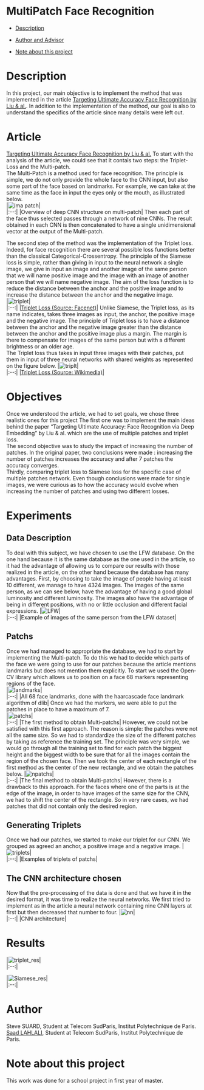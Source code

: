 # MultiPatch Face Recognition

- [Description](#description)

- [Author and Advisor](#author-and-advisor)
- [Note about this project](#note-about-this-project)

# Description
 In this project, our main objective is to implement the method that was implemented in the article [Targeting Ultimate Accuracy Face Recognition by Liu & al.](https://arxiv.org/ftp/arxiv/papers/1506/1506.07310.pdf). In addition to the implementation of the method, our goal is also to understand the specifics of the article since many details were left out.

# Article
[Targeting Ultimate Accuracy Face Recognition by Liu & al.](https://arxiv.org/ftp/arxiv/papers/1506/1506.07310.pdf)
To start with the analysis of the article, we could see that it contais two steps: the Triplet-Loss and the Multi-patch.<br />
The Multi-Patch is a method used for face recognition. The principle is simple, we do not only provide the whole face to the CNN input, but also some part of the face based on landmarks. For example, we can take at the same time as the face in input the eyes only or the mouth, as illustrated below.<br />
|![ima patch](./images/multi_patch.png)|<br />
|:--:|
|Overview of deep CNN structure on multi-patch|
Then each part of the face thus selected passes through a network of nine CNNs. The result obtained in each CNN is then concatenated to have a single unidimensional vector at the output of the Multi-patch.<br />

The second step of the method was the implementation of the Triplet loss. Indeed, for face recognition there are several possible loss functions better than the classical Categorical-Crossentropy. The principle of the Siamese loss is simple, rather than giving in input to the neural network a single image, we give in input an image and another image of the same person that we will name positive image and the image with an image of another person that we will name negative image. The aim of the loss function is to reduce the distance between the anchor and the positive image and to increase the distance between the anchor and the negative image. <br />
|![triplet](./images/triplet_loss.png)|<br />
|:--:|
|[Triplet Loss (Source: Facenet)](https://arxiv.org/pdf/1503.03832.pdf)|
Unlike Siamese, the Triplet loss, as its name indicates, takes three images as input, the anchor, the positive image and the negative image. The principle of Triplet loss is to have a distance between the anchor and the negative image greater than the distance between the anchor and the positive image plus a margin. The margin is there to compensate for images of the same person but with a different brightness or an older age.<br />
The Triplet loss thus takes in input three images with their patches, put them in input of three neural networks with shared weights as represented on the figure below.
|![triplt](./images/triplt.png)|<br />
|:--:|
|[Triplet Loss (Source: Wikimedia)](https://commons.wikimedia.org/wiki/File:Triplet_loss.png)|

# Objectives
Once we understood the article, we had to set goals, we chose three realistic ones for this project
The first one was to implement the main ideas behind the paper “Targeting Ultimate Accuracy: Face Recognition via Deep Embedding” by Liu & al. which are the use of multiple patches and triplet loss.<br />
The second objective was to study the impact of increasing the number of patches. In the original paper, two conclusions were made : increasing the number of patches increases the accuracy and after 7 patches the accuracy converges. <br />
Thirdly, comparing triplet loss to Siamese loss for the specific case of multiple patches network. Even though conclusions were made for single images, we were curious as to how the accuracy would evolve when increasing the number of patches and using two different losses.

# Experiments 

## Data Description
To deal with this subject, we have chosen to use the LFW database. On the one hand because it is the same database as the one used in the article, so it had the advantage of allowing us to compare our results with those realized in the article, on the other hand because the database has many advantages. First, by choosing to take the image of people having at least 10 different, we manage to have 4324 images. The images of the same person, as we can see below, have the advantage of having a good global luminosity and different luminosity. The images also have the advantage of being in different positions, with no or little occlusion and different facial expressions.
|![LFW](./images/LFW.png)|<br />
|:--:|
|Example of images of the same person from the LFW dataset|

## Patchs
Once we had managed to appropriate the database, we had to start by implementing the Multi-patch. To do this we had to decide which parts of the face we were going to use for our patches because the article mentions landmarks but does not mention them explicitly. To start we used the Open-CV library which allows us to position on a face 68 markers representing regions of the face.<br />
|![landmarks](./images/landmarks.png)|<br />
|:--:|
|All 68 face landmarks, done with the haarcascade face landmark algorithm of dlib|
Once we had the markers, we were able to put the patches in place to have a maximum of 7.<br />
|![patchs](./images/patchs.png)|<br />
|:--:|
|The first method to obtain Multi-patchs|
However, we could not be satisfied with this first approach. The reason is simple: the patches were not all the same size. So we had to standardize the size of the different patches by taking as reference the training set. The principle was very simple, we would go through all the training set to find for each patch the biggest height and the biggest width to be sure that for all the images contain the region of the chosen face. Then we took the center of each rectangle of the first method as the center of the new rectangle, and we obtain the patches below.
|![npatchs](./images/npatchs.png)|<br />
|:--:|
|The final method to obtain Multi-patchs|
However, there is a drawback to this approach. For the faces where one of the parts is at the edge of the image, in order to have images of the same size for the CNN, we had to shift the center of the rectangle. So in very rare cases, we had patches that did not contain only the desired region.

## Generating Triplets
Once we had our patches, we started to make our triplet for our CNN. We grouped as agreed an anchor, a positive image and a negative image.
|![triplets](./images/triplets.png)|<br />
|:--:|
|Examples of triplets of patchs|

## The CNN architecture chosen 
Now that the pre-processing of the data is done and that we have it in the desired format, it was time to realize the neural networks. We first tried to implement as in the article a neural network containing nine CNN layers at first but then decreased that number to four.
|![nn](./images/nn.png)|<br />
|:--:|
|CNN architecture|

# Results

|![triplet_res](./images/res_triplet.png)|<br />
|:--:|

|![Siamese_res](./images/res_siamese.png)|<br />
|:--:|


# Author 
Steve SUARD, Student at Telecom SudParis, Institut Polytechnique de Paris.
[Saad LAHLALI](https://www.linkedin.com/in/saad-lahlali/), Student at Telecom SudParis, Institut Polytechnique de Paris.<br />

# Note about this project
This work was done for a school project in first year of master.
